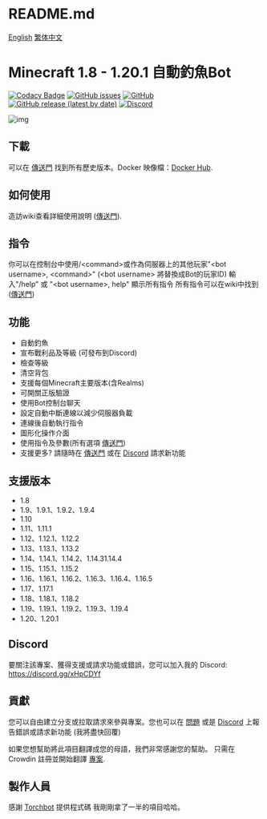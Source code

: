# README.md
[English](../README.md) 
[繁体中文](readme/README.zh_TW.md) 

Minecraft 1.8 - 1.20.1 自動釣魚Bot
=============
[![Codacy Badge](https://app.codacy.com/project/badge/Grade/22e2d15847fb4deaaed97efc3b755ebd)](https://www.codacy.com/gh/MrKinau/FishingBot/dashboard?utm_source=github.com&amp;utm_medium=referral&amp;utm_content=MrKinau/FishingBot&amp;utm_campaign=Badge_Grade)
[![GitHub issues](https://img.shields.io/github/issues/MrKinau/FishingBot)](https://github.com/MrKinau/FishingBot/issues)
[![GitHub](https://img.shields.io/github/license/MrKinau/FishingBot)](https://github.com/MrKinau/FishingBot/blob/master/LICENSE)
[![GitHub release (latest by date)](https://img.shields.io/github/v/release/MrKinau/FishingBot)](https://github.com/MrKinau/FishingBot/releases/latest)
[![Discord](https://img.shields.io/discord/550764567282712583?logo=discord)](https://discord.gg/xHpCDYf)

![img](https://screens.kinau.systems/928b8dda-e300-4dc4-b04b-d1798ca833d6.png)
## 下載
可以在 [傳送門](https://github.com/MrKinau/FishingBot/releases) 找到所有歷史版本。Docker 映像檔：[Docker Hub](docker).

## 如何使用
造訪wiki查看詳細使用說明 ([傳送門](https://github.com/MrKinau/FishingBot/wiki#how-do-i-use-the-bot)).

## 指令
你可以在控制台中使用/\<command\>或作為伺服器上的其他玩家"\<bot username\>, \<command\>" (\<bot username\> 將替換成Bot的玩家ID)
輸入"/help" 或 "\<bot username\>, help" 顯示所有指令
所有指令可以在wiki中找到 ([傳送門](https://github.com/MrKinau/FishingBot/wiki/commands))

## 功能
- 自動釣魚
- 宣布戰利品及等級 (可發布到Discord)
- 檢查等級
- 清空背包
- 支援每個Minecraft主要版本(含Realms)
- 可開關正版驗證
- 使用Bot控制台聊天
- 設定自動中斷連線以減少伺服器負載
- 連線後自動執行指令
- 圖形化操作介面
- 使用指令及參數(所有選項 [傳送門](https://github.com/MrKinau/FishingBot/wiki/command-line-options))
- 支援更多? 請隨時在 [傳送門](https://github.com/MrKinau/FishingBot/issues) 或在 [Discord](https://discord.gg/xHpCDYf) 請求新功能

## 支援版本
- 1.8
- 1.9、1.9.1、1.9.2、1.9.4
- 1.10
- 1.11、1.11.1
- 1.12、1.12.1、1.12.2
- 1.13、1.13.1、1.13.2
- 1.14、1.14.1、1.14.2、1.14.31.14.4
- 1.15、1.15.1、1.15.2
- 1.16、1.16.1、1.16.2、1.16.3、1.16.4、1.16.5
- 1.17、1.17.1
- 1.18、1.18.1、1.18.2
- 1.19、1.19.1、1.19.2、1.19.3、1.19.4
- 1.20、1.20.1

## Discord
要關注該專案、獲得支援或請求功能或錯誤，您可以加入我的 Discord: https://discord.gg/xHpCDYf

## 貢獻
您可以自由建立分支或拉取請求來參與專案。您也可以在 [問題](https://github.com/MrKinau/FishingBot/issues) 或是 [Discord](https://discord.gg/xHpCDYf) 上報告錯誤或請求新功能 (我將盡快回覆)

如果您想幫助將此項目翻譯成您的母語，我們非常感謝您的幫助。 只需在 Crowdin 註冊並開始翻譯 [專案](https://crowdin.com/project/fishingbot).

## 製作人員
感謝 [Torchbot](https://github.com/woder/TorchBot) 提供程式碼 我剛剛拿了一半的項目哈哈。
